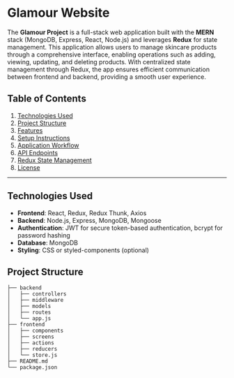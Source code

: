 # Glamour Website

The **Glamour Project** is a full-stack web application built with the **MERN** stack (MongoDB, Express, React, Node.js) and leverages **Redux** for state management. This application allows users to manage skincare products through a comprehensive interface, enabling operations such as adding, viewing, updating, and deleting products. With centralized state management through Redux, the app ensures efficient communication between frontend and backend, providing a smooth user experience.

## Table of Contents

1. [Technologies Used](#technologies-used)
2. [Project Structure](#project-structure)
3. [Features](#features)
4. [Setup Instructions](#setup-instructions)
5. [Application Workflow](#application-workflow)
6. [API Endpoints](#api-endpoints)
7. [Redux State Management](#redux-state-management)
8. [License](#license)

---

## Technologies Used

- **Frontend**: React, Redux, Redux Thunk, Axios
- **Backend**: Node.js, Express, MongoDB, Mongoose
- **Authentication**: JWT for secure token-based authentication, bcrypt for password hashing
- **Database**: MongoDB
- **Styling**: CSS or styled-components (optional)

## Project Structure

```plaintext
├── backend
│   ├── controllers
│   ├── middleware
│   ├── models
│   ├── routes
│   └── app.js
├── frontend
│   ├── components
│   ├── screens
│   ├── actions
│   ├── reducers
│   └── store.js
├── README.md
└── package.json
